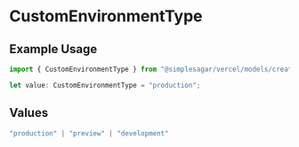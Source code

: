 # CustomEnvironmentType

## Example Usage

```typescript
import { CustomEnvironmentType } from "@simplesagar/vercel/models/createdeploymentop.js";

let value: CustomEnvironmentType = "production";
```

## Values

```typescript
"production" | "preview" | "development"
```